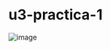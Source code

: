 # u3-practica-1
![image](https://github.com/Eliseo-rodriguez-gamez/u3-practica-1/assets/148777336/e94b346c-fbb7-48f6-9692-02f385dd0d01)
